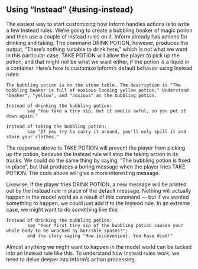## Using “Instead” {#using-instead}

The easiest way to start customizing how Inform handles actions is to write a few Instead rules. We’re going to create a bubbling beaker of magic potion and then use a couple of Instead rules on it. Inform already has actions for drinking and taking. The command DRINK POTION, however, produces the output, “There’s nothing suitable to drink here,” which is not what we want in this particular case. TAKE POTION will allow the player to pick up the potion, and that might not be what we want either, if the potion is a liquid in a container. Here’s how to customize Inform’s default behavior using Instead rules:

```inform7
The bubbling potion is on the stone table. The description is "The bubbling beaker is full of noxious-looking yellow potion." Understand "beaker", "yellow", and "noxious" as the bubbling potion.

Instead of drinking the bubbling potion:
        say "You take a tiny sip, but it smells awful, so you put it down again."

Instead of taking the bubbling potion:
        say "If you try to carry it around, you'll only spill it and stain your clothes."
```

The response above to TAKE POTION will prevent the player from picking up the potion, because the Instead rule will stop the taking action in its tracks. We could do the same thing by saying, “The bubbling potion is fixed in place”, but that produces a boring message when the player tries TAKE POTION. The code above will give a more interesting message.

Likewise, if the player tries DRINK POTION, a new message will be printed out by the Instead rule in place of the default message. Nothing will actually happen in the model world as a result of this command — but if we wanted something to happen, we could just add it to the Instead rule. In an extreme case, we might want to do something like this:

```inform7
Instead of drinking the bubbling potion:
        say "Your first tiny sip of the bubbling potion causes your whole body to be wracked by horrible spasms!";
        end the story saying "How inconvenient. You have died!"
```

Almost anything we might want to happen in the model world can be tucked into an Instead rule like this. To understand how Instead rules work, we need to delve deeper into Inform’s action processing.
